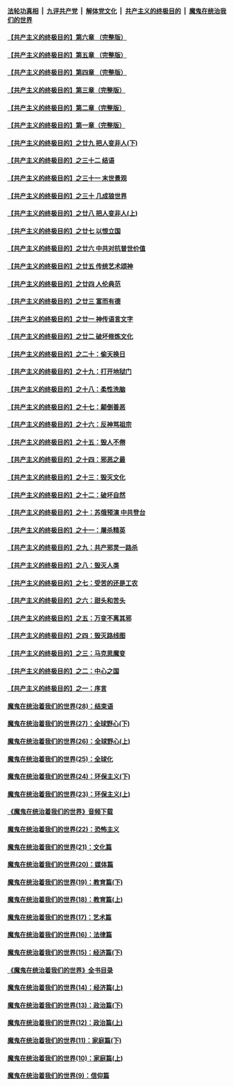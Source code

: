 

####  [法轮功真相](../../../../basic/blob/master/README.md?t=05260731) &nbsp;|&nbsp; [九评共产党](../../../../9ping.md/blob/master/README.md?t=05260731) &nbsp;|&nbsp; [解体党文化](../../../../jtdwh.md/blob/master/README.md?t=05260731)  &nbsp;|&nbsp; [共产主义的终极目的](../../../../gczydzjmd.md/blob/master/README.md?t=05260731) &nbsp;|&nbsp; [魔鬼在统治我们的世界](../../../../mgztzwmdsj.md/blob/master/README.md?t=05260731) 

#### [【共产主义的终极目的】第六章 （完整版）](../pages/nsc422/n11428913.md?t=05260731) 

#### [【共产主义的终极目的】第五章 （完整版）](../pages/nsc422/n11428912.md?t=05260731) 

#### [【共产主义的终极目的】第四章 （完整版）](../pages/nsc422/n11428907.md?t=05260731) 

#### [【共产主义的终极目的】第三章（完整版）](../pages/nsc422/n11428848.md?t=05260731) 

#### [【共产主义的终极目的】第二章（完整版）](../pages/nsc422/n11428831.md?t=05260731) 

#### [【共产主义的终极目的】第一章（完整版）](../pages/nsc422/n11417651.md?t=05260731) 

#### [【共产主义的终极目的】之廿九 把人变非人(下)](../pages/nsc422/n11344140.md?t=05260731) 

#### [【共产主义的终极目的】之三十二 结语](../pages/nsc422/n11360535.md?t=05260731) 

#### [【共产主义的终极目的】之三十一 末世景观](../pages/nsc422/n11351129.md?t=05260731) 

#### [【共产主义的终极目的】之三十 几成狼世界](../pages/nsc422/n11348280.md?t=05260731) 

#### [【共产主义的终极目的】之廿八 把人变非人(上)](../pages/nsc422/n11340492.md?t=05260731) 

#### [【共产主义的终极目的】之廿七 以恨立国](../pages/nsc422/n11336944.md?t=05260731) 

#### [【共产主义的终极目的】之廿六 中共对抗普世价值](../pages/nsc422/n11324785.md?t=05260731) 

#### [【共产主义的终极目的】之廿五 传统艺术颂神](../pages/nsc422/n11296396.md?t=05260731) 

#### [【共产主义的终极目的】之廿四 人伦典范](../pages/nsc422/n11296397.md?t=05260731) 

#### [【共产主义的终极目的】之廿三 富而有德](../pages/nsc422/n11283598.md?t=05260731) 

#### [【共产主义的终极目的】之廿一 神传语言文字](../pages/nsc422/n11263265.md?t=05260731) 

#### [【共产主义的终极目的】之廿二 破坏修炼文化](../pages/nsc422/n11245728.md?t=05260731) 

#### [【共产主义的终极目的】之二十：偷天换日](../pages/nsc422/n11238846.md?t=05260731) 

#### [【共产主义的终极目的】之十九：打开地狱门](../pages/nsc422/n11206376.md?t=05260731) 

#### [【共产主义的终极目的】之十八：柔性洗脑](../pages/nsc422/n11199994.md?t=05260731) 

#### [【共产主义的终极目的】之十七：颠倒善恶](../pages/nsc422/n11179782.md?t=05260731) 

#### [【共产主义的终极目的】之十六：反神骂祖宗](../pages/nsc422/n11166798.md?t=05260731) 

#### [【共产主义的终极目的】之十五：毁人不倦](../pages/nsc422/n11166792.md?t=05260731) 

#### [【共产主义的终极目的】之十四：邪恶之最](../pages/nsc422/n11150249.md?t=05260731) 

#### [【共产主义的终极目的】之十三：毁灭文化](../pages/nsc422/n11135227.md?t=05260731) 

#### [【共产主义的终极目的】之十二：破坏自然](../pages/nsc422/n11135214.md?t=05260731) 

#### [【共产主义的终极目的】之十：苏俄预演 中共登台](../pages/nsc422/n11118424.md?t=05260731) 

#### [【共产主义的终极目的】之十一：屠杀精英](../pages/nsc422/n11118442.md?t=05260731) 

#### [【共产主义的终极目的】之九：共产邪灵一路杀](../pages/nsc422/n11114139.md?t=05260731) 

#### [【共产主义的终极目的】之八：毁灭人类](../pages/nsc422/n11108503.md?t=05260731) 

#### [【共产主义的终极目的】之七：受苦的还是工农](../pages/nsc422/n11101809.md?t=05260731) 

#### [【共产主义的终极目的】之六：甜头和苦头](../pages/nsc422/n11096971.md?t=05260731) 

#### [【共产主义的终极目的】之五：万变不离其邪](../pages/nsc422/n11091285.md?t=05260731) 

#### [【共产主义的终极目的】之四：毁灭路线图](../pages/nsc422/n11086284.md?t=05260731) 

#### [【共产主义的终极目的】之三：马克思魔变](../pages/nsc422/n11061941.md?t=05260731) 

#### [【共产主义的终极目的】之二：中心之国](../pages/nsc422/n11047728.md?t=05260731) 

#### [【共产主义的终极目的】之一：序言](../pages/nsc422/n11086077.md?t=05260731) 

#### [魔鬼在统治着我们的世界(28)：结束语](../pages/nsc422/n10936246.md?t=05260731) 

#### [魔鬼在统治着我们的世界(27)：全球野心(下)](../pages/nsc422/n10928319.md?t=05260731) 

#### [魔鬼在统治着我们的世界(26)：全球野心(上)](../pages/nsc422/n10900318.md?t=05260731) 

#### [魔鬼在统治着我们的世界(25)：全球化](../pages/nsc422/n10788205.md?t=05260731) 

#### [魔鬼在统治着我们的世界(24)：环保主义(下)](../pages/nsc422/n10695307.md?t=05260731) 

#### [魔鬼在统治着我们的世界(23)：环保主义(上)](../pages/nsc422/n10688613.md?t=05260731) 

#### [《魔鬼在统治着我们的世界》音频下载](../pages/nsc422/n10635553.md?t=05260731) 

#### [魔鬼在统治着我们的世界(22)：恐怖主义](../pages/nsc422/n10614727.md?t=05260731) 

#### [魔鬼在统治着我们的世界(21)：文化篇](../pages/nsc422/n10597706.md?t=05260731) 

#### [魔鬼在统治着我们的世界(20)：媒体篇](../pages/nsc422/n10586579.md?t=05260731) 

#### [魔鬼在统治着我们的世界(19)：教育篇(下)](../pages/nsc422/n10564808.md?t=05260731) 

#### [魔鬼在统治着我们的世界(18)：教育篇(上)](../pages/nsc422/n10526970.md?t=05260731) 

#### [魔鬼在统治着我们的世界(17)：艺术篇](../pages/nsc422/n10499093.md?t=05260731) 

#### [魔鬼在统治着我们的世界(16)：法律篇](../pages/nsc422/n10485969.md?t=05260731) 

#### [魔鬼在统治着我们的世界(15)：经济篇(下)](../pages/nsc422/n10469975.md?t=05260731) 

#### [《魔鬼在统治着我们的世界》全书目录](../pages/nsc422/n10464261.md?t=05260731) 

#### [魔鬼在统治着我们的世界(14)：经济篇(上)](../pages/nsc422/n10457370.md?t=05260731) 

#### [魔鬼在统治着我们的世界(13)：政治篇(下)](../pages/nsc422/n10448270.md?t=05260731) 

#### [魔鬼在统治着我们的世界(12)：政治篇(上)](../pages/nsc422/n10444576.md?t=05260731) 

#### [魔鬼在统治着我们的世界(11)：家庭篇(下)](../pages/nsc422/n10440961.md?t=05260731) 

#### [魔鬼在统治着我们的世界(10)：家庭篇(上)](../pages/nsc422/n10435448.md?t=05260731) 

#### [魔鬼在统治着我们的世界(9)：信仰篇](../pages/nsc422/n10432159.md?t=05260731) 

